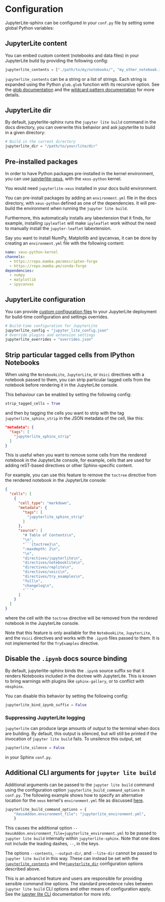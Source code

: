 # Configuration

JupyterLite-sphinx can be configured in your `conf.py` file by setting some global Python variables:

## JupyterLite content

You can embed custom content (notebooks and data files) in your JupyterLite build by providing the following config:

```python
jupyterlite_contents = ["./path/to/my/notebooks/", "my_other_notebook.ipynb"]
```

`jupyterlite_contents` can be a string or a list of strings. Each string is expanded using the Python `glob.glob` function with its recursive option. See the [glob documentation](https://docs.python.org/3/library/glob.html#glob.glob) and the [wildcard pattern documentation](https://docs.python.org/3/library/fnmatch.html#fnmatch.fnmatch) for more details.

## JupyterLite dir

By default, jupyterlite-sphinx runs the `jupyter lite build` command in the docs directory, you can overwrite this behavior and ask jupyterlite to build in a given directory:

```python
# Build in the current directory
jupyterlite_dir = "/path/to/your/lite/dir"
```

## Pre-installed packages

In order to have Python packages pre-installed in the kernel environment, you can use [jupyterlite-xeus](https://jupyterlite-xeus.readthedocs.io), with the `xeus-python` kernel.

You would need `jupyterlite-xeus` installed in your docs build environment.

You can pre-install packages by adding an `environment.yml` file in the docs directory, with `xeus-python` defined as one of the dependencies. It will pre-build the environment when running the `jupyter lite build`.

Furthermore, this automatically installs any labextension that it finds, for example, installing `ipyleaflet` will make `ipyleaflet` work without the need to manually install the `jupyter-leaflet` labextension.

Say you want to install NumPy, Matplotlib and ipycanvas, it can be done by creating an `environment.yml` file with the following content:

```yaml
name: xeus-python-kernel
channels:
  - https://repo.mamba.pm/emscripten-forge
  - https://repo.mamba.pm/conda-forge
dependencies:
  - numpy
  - matplotlib
  - ipycanvas
```

## JupyterLite configuration

You can provide [custom configuration files](https://jupyterlite.readthedocs.io/en/latest/howto/configure/config_files.html)
to your JupyterLite deployment for build-time configuration and settings overrides.

<!-- TODO: Run-time configuration via `jupyter-lite.json` not added yet here
because I can't yet find a direct jupyter lite CLI mapping for that option -->

```python
# Build-time configuration for JupyterLite
jupyterlite_config = "jupyter_lite_config.json"
# Override plugins and extension settings
jupyterlite_overrides = "overrides.json"
```

## Strip particular tagged cells from IPython Notebooks

When using the `NotebookLite`, `JupyterLite`, or `Voici` directives with a notebook passed to them, you can
strip particular tagged cells from the notebook before rendering it in the JupyterLite console.

This behaviour can be enabled by setting the following config:

```python
strip_tagged_cells = True
```

and then by tagging the cells you want to strip with the tag `jupyterlite_sphinx_strip` in the JSON metadata
of the cell, like this:

```json
"metadata": {
  "tags": [
    "jupyterlite_sphinx_strip"
  ]
}
```

This is useful when you want to remove some cells from the rendered notebook in the JupyterLite
console, for example, cells that are used for adding reST-based directives or other
Sphinx-specific content.

For example, you can use this feature to remove the `toctree` directive from the rendered notebook
in the JupyterLite console:

```json
{
  "cells": [
    {
      "cell_type": "markdown",
      "metadata": {
        "tags": [
          "jupyterlite_sphinx_strip"
        ]
      },
      "source": [
        "# Table of Contents\n",
        "\n",
        "```{toctree}\n",
        ":maxdepth: 2\n",
        "\n",
        "directives/jupyterlite\n",
        "directives/notebooklite\n",
        "directives/replite\n",
        "directives/voici\n",
        "directives/try_examples\n",
        "full\n",
        "changelog\n",
        "```"
      ]
    }
  ]
}
```

where the cell with the `toctree` directive will be removed from the rendered notebook in
the JupyterLite console.

Note that this feature is only available for the `NotebookLite`, `JupyterLite`, and the
`Voici` directives and works with the `.ipynb` files passed to them. It is not implemented
for the `TryExamples` directive.

## Disable the `.ipynb` docs source binding

By default, jupyterlite-sphinx binds the `.ipynb` source suffix so that it renders Notebooks included in the doctree with JupyterLite.
This is known to bring warnings with plugins like `sphinx-gallery`, or to conflict with `nbsphinx`.

You can disable this behavior by setting the following config:

```python
jupyterlite_bind_ipynb_suffix = False
```

### Suppressing JupyterLite logging

`jupyterlite` can produce large amounts of output to the terminal when docs are building.
By default, this output is silenced, but will still be printed if the invocation of
`jupyter lite build` fails. To unsilence this output, set

```python
jupyterlite_silence = False
```

in your Sphinx `conf.py`.

## Additional CLI arguments for `jupyter lite build`

Additional arguments can be passed to the `jupyter lite build` command using the configuration
option `jupyterlite_build_command_options` in `conf.py`. The following example shows how to
specify an alternative location for the `xeus` kernel's `environment.yml` file as discussed
[here](https://github.com/jupyterlite/xeus#usage).

```python
jupyterlite_build_command_options = {
    "XeusAddon.environment_file": "jupyterlite_environment.yml",
    }
```

This causes the additional option `--XeusAddon.environment_file=jupyterlite_environment.yml`
to be passed to `jupyter lite build` internally within `jupyterlite-sphinx`. Note that one
does not include the leading dashes, `--`, in the keys.

The options `--contents`, `--output-dir`, and `--lite-dir` cannot be passed to `jupyter lite build` in this way.
These can instead be set with
the [`jupyterlite_contents`](#jupyterlite-content) and the[`jupyterlite_dir`](#jupyterlite-dir) configuration
options described above.

This is an advanced feature and users are responsible for providing sensible command line options.
The standard precedence rules between `jupyter lite build` CLI options and other means of configuration apply.
See the [jupyter lite CLI](https://jupyterlite.readthedocs.io/en/latest/reference/cli.html) documentation
for more info.

